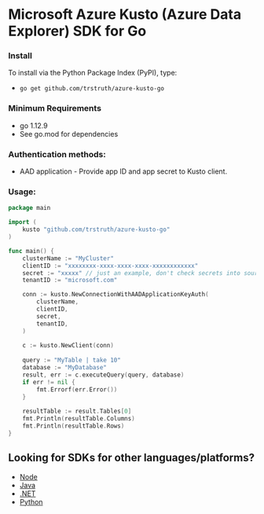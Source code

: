 # Microsoft Azure Kusto  (Azure Data Explorer) SDK  for Go

### Install
To install via the Python Package Index (PyPI), type:
* `go get github.com/trstruth/azure-kusto-go`

### Minimum Requirements
* go 1.12.9
* See go.mod for dependencies

### Authentication methods:
* AAD application - Provide app ID and app secret to Kusto client.

### Usage:
```go
package main

import (
    kusto "github.com/trstruth/azure-kusto-go"
)

func main() {
    clusterName := "MyCluster"
    clientID := "xxxxxxxx-xxxx-xxxx-xxxx-xxxxxxxxxxxx"
    secret := "xxxxx" // just an example, don't check secrets into source control
    tenantID := "microsoft.com"

    conn := kusto.NewConnectionWithAADApplicationKeyAuth(
        clusterName,
        clientID,
        secret,
        tenantID,
    )
    
    c := kusto.NewClient(conn)
    
    query := "MyTable | take 10"
    database := "MyDatabase"
    result, err := c.executeQuery(query, database)
    if err != nil {
        fmt.Errorf(err.Error())
    }
    
    resultTable := result.Tables[0]
    fmt.Println(resultTable.Columns)
    fmt.Println(resultTable.Rows)
}
```

## Looking for SDKs for other languages/platforms?
- [Node](https://github.com/azure/azure-kusto-node)
- [Java](https://github.com/azure/azure-kusto-java)
- [.NET](https://docs.microsoft.com/en-us/azure/kusto/api/netfx/about-the-sdk)
- [Python](https://github.com/Azure/azure-kusto-python)